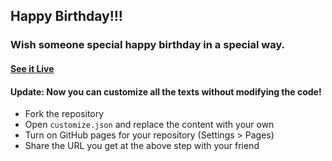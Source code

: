 ## Happy Birthday!!!

### Wish someone special happy birthday in a special way.

#### [See it Live](https://faahim.github.io/happy-birthday/)

#### Update: Now you can customize all the texts without modifying the code!


* Fork the repository
* Open `customize.json` and replace the content with your own
* Turn on GitHub pages for your repository (Settings > Pages)
* Share the URL you get at the above step with your friend

